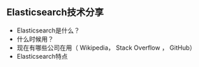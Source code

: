 ## Elasticsearch技术分享
- Elasticsearch是什么？
- 什么时候用？
- 现在有哪些公司在用（ Wikipedia， Stack Overflow ， GitHub）
- Elasticsearch特点

